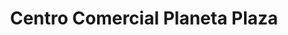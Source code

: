 ---
title: "Centro Comercial Planeta Plaza"
url: /planeta-rica/centro-comercial-planeta-plaza/
shop: Einkaufszentrum
---